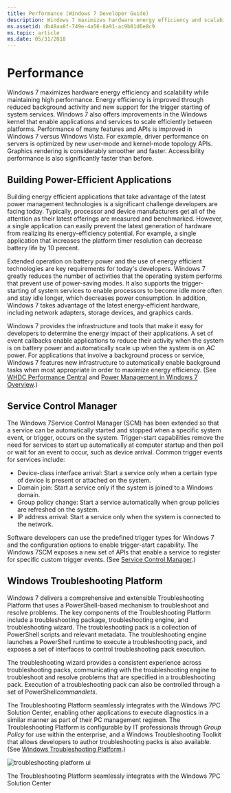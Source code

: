 ```yaml
---
title: Performance (Windows 7 Developer Guide)
description: Windows 7 maximizes hardware energy efficiency and scalability while maintaining high performance.
ms.assetid: db48aa8f-749e-4a56-8a91-ac9b81d6e8c9
ms.topic: article
ms.date: 05/31/2018
---
```


# Performance

Windows 7 maximizes hardware energy efficiency and scalability while maintaining high performance. Energy efficiency is improved through reduced background activity and new support for the trigger starting of system services. Windows 7 also offers improvements in the Windows kernel that enable applications and services to scale efficiently between platforms. Performance of many features and APIs is improved in Windows 7 versus Windows Vista. For example, driver performance on servers is optimized by new user-mode and kernel-mode topology APIs. Graphics rendering is considerably smoother and faster. Accessibility performance is also significantly faster than before.

## Building Power-Efficient Applications

Building energy efficient applications that take advantage of the latest power management technologies is a significant challenge developers are facing today. Typically, processor and device manufacturers get all of the attention as their latest offerings are measured and benchmarked. However, a single application can easily prevent the latest generation of hardware from realizing its energy-efficiency potential. For example, a single application that increases the platform timer resolution can decrease battery life by 10 percent.

Extended operation on battery power and the use of energy efficient technologies are key requirements for today's developers. Windows 7 greatly reduces the number of activities that the operating system performs that prevent use of power-saving modes. It also supports the trigger-starting of system services to enable processors to become idle more often and stay idle longer, which decreases power consumption. In addition, Windows 7 takes advantage of the latest energy-efficient hardware, including network adapters, storage devices, and graphics cards.

Windows 7 provides the infrastructure and tools that make it easy for developers to determine the energy impact of their applications. A set of event callbacks enable applications to reduce their activity when the system is on battery power and automatically scale up when the system is on *AC* power. For applications that involve a background process or service, Windows 7 features new infrastructure to automatically enable background tasks when most appropriate in order to maximize energy efficiency. (See [WHDC Performance Central](https://www.microsoft.com/whdc/system/sysperf/default.mspx) and [Power Management in Windows 7 Overview](https://www.climatesaverscomputing.org/wordpress/wp-content/uploads/2011/06/Power_Management_in_Windows_7_Overview.pdf).)

## Service Control Manager

The Windows 7Service Control Manager (SCM) has been extended so that a service can be automatically started and stopped when a specific system event, or trigger, occurs on the system. Trigger-start capabilities remove the need for services to start up automatically at computer startup and then poll or wait for an event to occur, such as device arrival. Common trigger events for services include:

-   Device-class interface arrival: Start a service only when a certain type of device is present or attached on the system.
-   Domain join: Start a service only if the system is joined to a Windows domain.
-   Group policy change: Start a service automatically when group policies are refreshed on the system.
-   IP address arrival: Start a service only when the system is connected to the network.

Software developers can use the predefined trigger types for Windows 7 and the configuration options to enable trigger-start capability. The Windows 7SCM exposes a new set of APIs that enable a service to register for specific custom trigger events. (See [Service Control Manager](../services/service-control-manager.md).)

## Windows Troubleshooting Platform

Windows 7 delivers a comprehensive and extensible Troubleshooting Platform that uses a PowerShell-based mechanism to troubleshoot and resolve problems. The key components of the Troubleshooting Platform include a troubleshooting package, troubleshooting engine, and troubleshooting wizard. The troubleshooting pack is a collection of PowerShell scripts and relevant metadata. The troubleshooting engine launches a PowerShell runtime to execute a troubleshooting pack, and exposes a set of interfaces to control troubleshooting pack execution.

The troubleshooting wizard provides a consistent experience across troubleshooting packs, communicating with the troubleshooting engine to troubleshoot and resolve problems that are specified in a troubleshooting pack. Execution of a troubleshooting pack can also be controlled through a set of PowerShell*commandlets*.

The Troubleshooting Platform seamlessly integrates with the Windows 7PC Solution Center, enabling other applications to execute diagnostics in a similar manner as part of their PC management regimen. The Troubleshooting Platform is configurable by IT professionals through *Group Policy* for use within the enterprise, and a Windows Troubleshooting Toolkit that allows developers to author troubleshooting packs is also available. (See [Windows Troubleshooting Platform](/previous-versions/windows/desktop/wintt/windows-troubleshooting-toolkit-portal).)

![troubleshooting platform ui](images/windows7-devguide-troubleshoot.jpg)

The Troubleshooting Platform seamlessly integrates with the Windows 7PC Solution Center

 

 